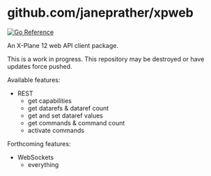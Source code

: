 # github.com/janeprather/xpweb

[![Go Reference](https://pkg.go.dev/badge/github.com/janeprather/xpweb.svg)](https://pkg.go.dev/github.com/janeprather/xpweb)

An X-Plane 12 web API client package.

This is a work in progress.  This repository may be destroyed or have updates force pushed.

Available features:

* REST
  * get capabilities
  * get datarefs & dataref count
  * get and set dataref values
  * get commands & command count
  * activate commands

Forthcoming features:

* WebSockets
  * everything
